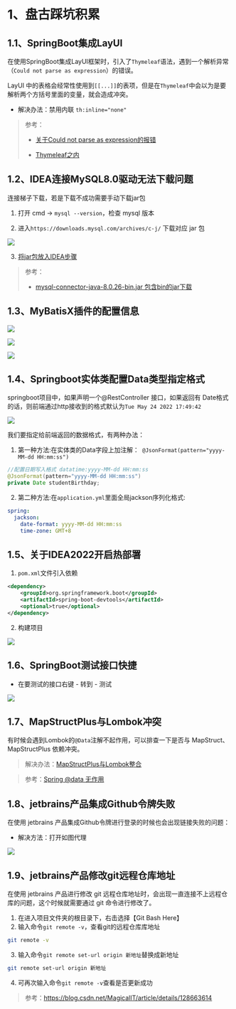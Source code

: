 # 1、盘古踩坑积累





## 1.1、SpringBoot集成LayUI

在使用SpringBoot集成LayUI框架时，引入了`Thymeleaf`语法，遇到一个解析异常（`Could not parse as expression`）的错误。

LayUI 中的表格会经常性使用到`[[...]]`的表项，但是在`Thymeleaf`中会以为是要解析两个方括号里面的变量，就会造成冲突。

- 解决办法：禁用内联 `th:inline="none"`

> 参考：
>
> - [关于Could not parse as expression的报错](https://blog.csdn.net/sun8112133/article/details/107339009)
>
> - [Thymeleaf之内](https://sunkuan.blog.csdn.net/article/details/106991754)







## 1.2、IDEA连接MySQL8.0驱动无法下载问题

连接梯子下载，若是下载不成功需要手动下载jar包

1. 打开 cmd -> `mysql --version`，检查 mysql 版本

2. 进入`https://downloads.mysql.com/archives/c-j/` 下载对应 jar 包

![](workstudy_dev.assets/1.png)



3. [将jar包放入IDEA步骤](https://zhuanlan.zhihu.com/p/611646634)



> 参考：
>
> - [mysql-connector-java-8.0.26-bin.jar 包含bin的jar下载](https://blog.csdn.net/yxw22/article/details/120153117)







## 1.3、MyBatisX插件的配置信息

![](workstudy_dev.assets/2.png)



![](workstudy_dev.assets/3.png)







![](workstudy_dev.assets/4.png)





## 1.4、Springboot实体类配置Data类型指定格式

springboot项目中，如果声明一个@RestController 接口，如果返回有 Date格式的话，则前端通过http接收到的格式默认为`Tue May 24 2022 17:49:42`

![](workstudy_dev.assets/5.png)

我们要指定给前端返回的数据格式，有两种办法：

1. 第一种方法:在实体类的Data字段上加注解：` @JsonFormat(pattern="yyyy-MM-dd HH:mm:ss")`

```java
//配置日期写入格式 datatime:yyyy-MM-dd HH:mm:ss
@JsonFormat(pattern="yyyy-MM-dd HH:mm:ss")
private Date studentBirthday;
```



2. 第二种方法:在`application.yml`里面全局jackson序列化格式:

```yaml
spring:
  jackson:
    date-format: yyyy-MM-dd HH:mm:ss
    time-zone: GMT+8
```





## 1.5、关于IDEA2022开启热部署

1. `pom.xml`文件引入依赖

```xml
<dependency>
    <groupId>org.springframework.boot</groupId>
    <artifactId>spring-boot-devtools</artifactId>
    <optional>true</optional>
</dependency>
```



2. 构建项目

![](workstudy_dev.assets/6.png)





## 1.6、SpringBoot测试接口快捷

- 在要测试的接口右键 - 转到 - 测试

![](workstudy_dev.assets/7.png)





## 1.7、MapStructPlus与Lombok冲突

有时候会遇到Lombok的`@Data`注解不起作用，可以排查一下是否与 MapStruct、MapStructPlus 依赖冲突。

> 解决办法：[MapStructPlus与Lombok整合](https://easii.gitee.io/mapstruct-plus/guide/faq.html)

> 参考：[Spring @data 无作用](https://blog.csdn.net/baidu_32492845/article/details/86483518)







## 1.8、jetbrains产品集成Github令牌失败

在使用 jetbrains 产品集成Github令牌进行登录的时候也会出现链接失败的问题：

- 解决方法：打开如图代理

![](workstudy_dev.assets/8.png)









## 1.9、jetbrains产品修改git远程仓库地址

在使用 jetbrains 产品进行修改 git 远程仓库地址时，会出现一直连接不上远程仓库的问题，这个时候就需要通过 git 命令进行修改了。

1. 在进入项目文件夹的根目录下，右击选择【Git Bash Here】
2. 输入命令`git remote -v`，查看git的远程仓库库地址

```bash
git remote -v
```

3. 输入命令`git remote set-url origin 新地址`替换成新地址

```bash
git remote set-url origin 新地址
```

4. 可再次输入命令`git remote -v`查看是否更新成功

> 参考：https://blog.csdn.net/MagicalIT/article/details/128663614



















































